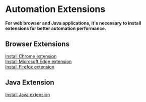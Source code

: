 # Automation Extensions

**For web browser and Java applications, it's necessary to install extensions for better automation performance.**

## Browser Extensions

[Install Chrome extension](./chromeextension.md)  
[Install Microsoft Edge extension](./edgeextension.md)  
[Install Firefox extension](./firefoxextension.md)  


## Java Extension

[Install Java extension](./javaextension.md)  